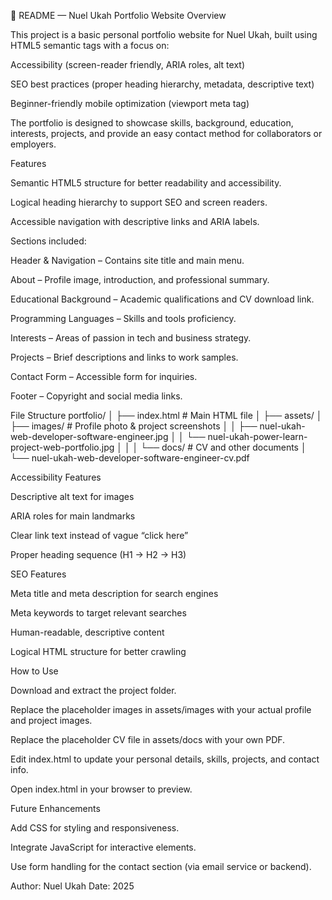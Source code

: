 📄 README — Nuel Ukah Portfolio Website
Overview

This project is a basic personal portfolio website for Nuel Ukah, built using HTML5 semantic tags with a focus on:

Accessibility (screen-reader friendly, ARIA roles, alt text)

SEO best practices (proper heading hierarchy, metadata, descriptive text)

Beginner-friendly mobile optimization (viewport meta tag)

The portfolio is designed to showcase skills, background, education, interests, projects, and provide an easy contact method for collaborators or employers.

Features

Semantic HTML5 structure for better readability and accessibility.

Logical heading hierarchy to support SEO and screen readers.

Accessible navigation with descriptive links and ARIA labels.

Sections included:

Header & Navigation – Contains site title and main menu.

About – Profile image, introduction, and professional summary.

Educational Background – Academic qualifications and CV download link.

Programming Languages – Skills and tools proficiency.

Interests – Areas of passion in tech and business strategy.

Projects – Brief descriptions and links to work samples.

Contact Form – Accessible form for inquiries.

Footer – Copyright and social media links.

File Structure
portfolio/
│
├── index.html                # Main HTML file
│
├── assets/
│   ├── images/                # Profile photo & project screenshots
│   │   ├── nuel-ukah-web-developer-software-engineer.jpg
│   │   └── nuel-ukah-power-learn-project-web-portfolio.jpg
│   │
│   └── docs/                  # CV and other documents
│       └── nuel-ukah-web-developer-software-engineer-cv.pdf

Accessibility Features

Descriptive alt text for images

ARIA roles for main landmarks

Clear link text instead of vague “click here”

Proper heading sequence (H1 → H2 → H3)

SEO Features

Meta title and meta description for search engines

Meta keywords to target relevant searches

Human-readable, descriptive content

Logical HTML structure for better crawling

How to Use

Download and extract the project folder.

Replace the placeholder images in assets/images with your actual profile and project images.

Replace the placeholder CV file in assets/docs with your own PDF.

Edit index.html to update your personal details, skills, projects, and contact info.

Open index.html in your browser to preview.

Future Enhancements

Add CSS for styling and responsiveness.

Integrate JavaScript for interactive elements.

Use form handling for the contact section (via email service or backend).

Author: Nuel Ukah
Date: 2025
